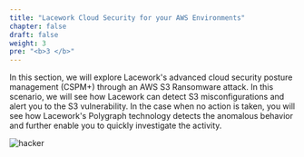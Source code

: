 ```yaml
---
title: "Lacework Cloud Security for your AWS Environments"
chapter: false
draft: false
weight: 3
pre: "<b>3 </b>"
---
```


In this section, we will explore Lacework's advanced cloud security posture management (CSPM+) through an AWS S3 Ransomware attack. 
In this scenario, we will see how Lacework can detect S3 misconfigurations and alert you to the S3 vulnerability. In the 
case when no action is taken, you will see how Lacework's Polygraph technology detects the anomalous behavior and further enable you to
quickly investigate the activity.

![hacker](/images/hacker.png)